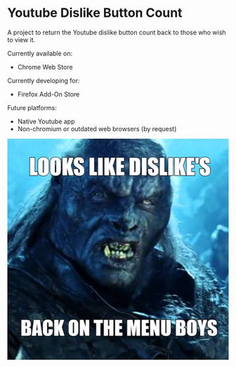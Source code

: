 # Youtube Dislike Button Count
A project to return the Youtube dislike button count back to those who wish to view it.

Currently available on:
- Chrome Web Store

Currently developing for:
- Firefox Add-On Store

Future platforms:
- Native Youtube app
- Non-chromium or outdated web browsers (by request)

![Screenshot](images/meme.png)
